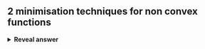 ## 2 minimisation techniques for non convex functions
<details>
<summary><b>Reveal answer</b></summary>
Bracketing<br>Downhill simplex
</details>
